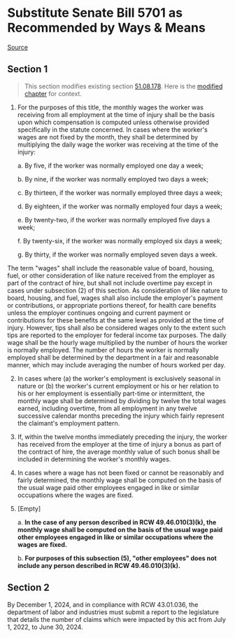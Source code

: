 # Substitute Senate Bill 5701 as Recommended by Ways & Means

[Source](http://lawfilesext.leg.wa.gov/biennium/2021-22/Pdf/Bills/Senate%20Bills/5701-S.pdf)
## Section 1
> This section modifies existing section [51.08.178](/rcw/51_industrial_insurance/51.08_definitions.md). Here is the [modified chapter](rcw/51_industrial_insurance/51.08_definitions.md) for context.

1. For the purposes of this title, the monthly wages the worker was receiving from all employment at the time of injury shall be the basis upon which compensation is computed unless otherwise provided specifically in the statute concerned. In cases where the worker's wages are not fixed by the month, they shall be determined by multiplying the daily wage the worker was receiving at the time of the injury:

    a. By five, if the worker was normally employed one day a week;

    b. By nine, if the worker was normally employed two days a week;

    c. By thirteen, if the worker was normally employed three days a week;

    d. By eighteen, if the worker was normally employed four days a week;

    e. By twenty-two, if the worker was normally employed five days a week;

    f. By twenty-six, if the worker was normally employed six days a week;

    g. By thirty, if the worker was normally employed seven days a week.

The term "wages" shall include the reasonable value of board, housing, fuel, or other consideration of like nature received from the employer as part of the contract of hire, but shall not include overtime pay except in cases under subsection (2) of this section. As consideration of like nature to board, housing, and fuel, wages shall also include the employer's payment or contributions, or appropriate portions thereof, for health care benefits unless the employer continues ongoing and current payment or contributions for these benefits at the same level as provided at the time of injury. However, tips shall also be considered wages only to the extent such tips are reported to the employer for federal income tax purposes. The daily wage shall be the hourly wage multiplied by the number of hours the worker is normally employed. The number of hours the worker is normally employed shall be determined by the department in a fair and reasonable manner, which may include averaging the number of hours worked per day.

2. In cases where (a) the worker's employment is exclusively seasonal in nature or (b) the worker's current employment or his or her relation to his or her employment is essentially part-time or intermittent, the monthly wage shall be determined by dividing by twelve the total wages earned, including overtime, from all employment in any twelve successive calendar months preceding the injury which fairly represent the claimant's employment pattern.

3. If, within the twelve months immediately preceding the injury, the worker has received from the employer at the time of injury a bonus as part of the contract of hire, the average monthly value of such bonus shall be included in determining the worker's monthly wages.

4. In cases where a wage has not been fixed or cannot be reasonably and fairly determined, the monthly wage shall be computed on the basis of the usual wage paid other employees engaged in like or similar occupations where the wages are fixed.

5. [Empty]

    a. **In the case of any person described in RCW 49.46.010(3)(k), the monthly wage shall be computed on the basis of the usual wage paid other employees engaged in like or similar occupations where the wages are fixed.**

    b. **For purposes of this subsection (5), "other employees" does not include any person described in RCW 49.46.010(3)(k).**


## Section 2
By December 1, 2024, and in compliance with RCW 43.01.036, the department of labor and industries must submit a report to the legislature that details the number of claims which were impacted by this act from July 1, 2022, to June 30, 2024.

